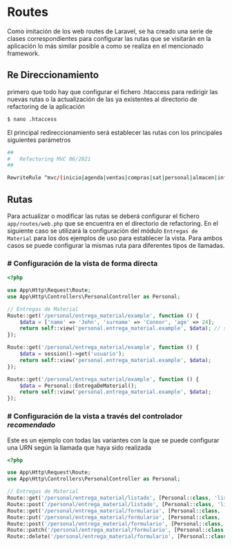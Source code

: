 # Routes

Como imitación de los web routes de Laravel, se ha creado una serie de clases correspondientes para configurar las rutas que se visitarán en la aplicación lo más similar posible a como se realiza en el mencionado framework.

## Re Direccionamiento
primero que todo hay que configurar el fichero .htaccess para redirigir las nuevas rutas o la actualización de las ya existentes al directorio de refactoring de la aplicación
```bash
$ nano .htaccess
```
El principal redireccionamiento será establecer las rutas con los principales siguientes parámetros
```bash
##
#   Refactoring MVC 06/2021
##

RewriteRule ^mvc/(inicio|agenda|ventas|compras|sat|personal|almacen|informes|administracion)/(.*)$ mvc/public/index.php [L]
```

## Rutas
Para actualizar o modificar las rutas se deberá configurar el fichero `app/routes/web.php` que se encuentra en el directorio de refactoring. En el siguiente caso se utilizará la configuración del módulo `Entregas de Material` para los dos ejemplos de uso para establecer la vista.
Para ambos casos se puede configurar la mismas ruta para diferentes tipos de llamadas.

### # Configuración de la vista de forma directa
```php
<?php

use App\Http\Request\Route;
use App\Http\Controllers\PersonalController as Personal;

// Entregas de Material
Route::get('/personal/entrega_material/example', function () {    
    $data = ['name' => 'John', 'surname' => 'Connor', 'age' => 24];
    return self::view('personal.entrega_material.example', $data); // self is in reference to Kernel class
});

Route::get('/personal/entrega_material/example', function () {    
    $data = session()->get('usuario');
    return self::view('personal.entrega_material.example', $data);
});

Route::get('/personal/entrega_material/example', function () {
    $data = Personal::EntregaDeMaterial();
    return self::view('personal.entrega_material.example', $data);
});
```
### # Configuración de la vista a través del controlador *recomendado*
Este es un ejemplo con todas las variantes con la que se puede configurar una URN según la llamada que haya sido realizada
```php
<?php

use App\Http\Request\Route;
use App\Http\Controllers\PersonalController as Personal;

// Entregas de Material
Route::get('/personal/entrega_material/listado', [Personal::class, 'listEntregasDeMaterial']);
Route::post('/personal/entrega_material/listado', [Personal::class, 'listEntregasDeMaterial']);
Route::get('/personal/entrega_material/formulario', [Personal::class, 'formEntregaDeMaterial']);
Route::put('/personal/entrega_material/formulario', [Personal::class, 'putEntregaDeMaterial']);
Route::post('/personal/entrega_material/formulario', [Personal::class, 'postEntregaDeMaterial']);
Route::patch('/personal/entrega_material/formulario', [Personal::class, 'patchEntregaDeMaterial']);
Route::delete('/personal/entrega_material/formulario', [Personal::class, 'deleteEntregaDeMaterial']);
```



